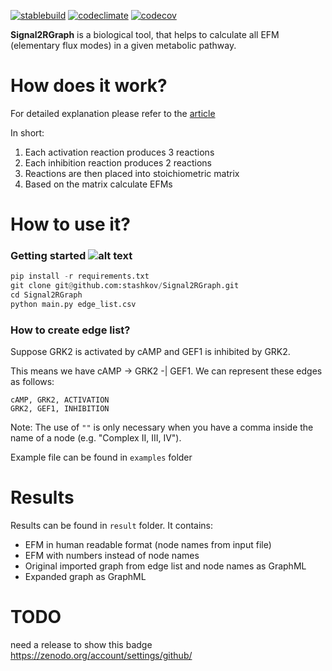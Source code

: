 [![stablebuild](https://travis-ci.org/stashkov/Signal2RGraph.svg?branch=master)](https://travis-ci.org/stashkov/Signal2RGraph)
[![codeclimate](https://codeclimate.com/github/stashkov/Signal2RGraph/badges/gpa.svg)](https://codeclimate.com/github/stashkov/Signal2RGraph/issues)
[![codecov](https://codecov.io/gh/stashkov/Signal2RGraph/branch/master/graph/badge.svg)](https://codecov.io/gh/stashkov/Signal2RGraph)

__Signal2RGraph__ is a biological tool, that helps to calculate all
EFM (elementary flux modes) in a given metabolic pathway.


# How does it work?
For detailed explanation please refer to the [article][Engelhardt_et_al]

In short:
1. Each activation reaction produces 3 reactions
2. Each inhibition reaction produces 2 reactions
3. Reactions are then placed into stoichiometric matrix
4. Based on the matrix calculate EFMs


# How to use it?

### Getting started ![alt text][python_versions]
```python
pip install -r requirements.txt
git clone git@github.com:stashkov/Signal2RGraph.git
cd Signal2RGraph
python main.py edge_list.csv
```
### How to create edge list?
Suppose
GRK2 is activated by cAMP and GEF1 is inhibited by GRK2.

This means we have cAMP -> GRK2 -| GEF1.
We can represent these edges as follows:
```
cAMP, GRK2, ACTIVATION
GRK2, GEF1, INHIBITION
```


Note: The use of `""` is only necessary when you have a
comma inside the name of a node (e.g. "Complex II, III, IV").

Example file can be found in `examples` folder

# Results
Results can be found in `result` folder. It contains:
- EFM in human readable format (node names from input file)
- EFM with numbers instead of node names
- Original imported graph from edge list and node names as GraphML
- Expanded graph as GraphML


[python_versions]: https://img.shields.io/pypi/pyversions/PyBEL.svg "Stable Supported Python Versions"
[Engelhardt_et_al]: https://academic.oup.com/imammb/article/doi/10.1093/imammb/dqx003/3827653/Modelling-and-mathematical-analysis-of-the-M-2 "Oxford Academic"

# TODO
need a release to show this badge
https://zenodo.org/account/settings/github/



